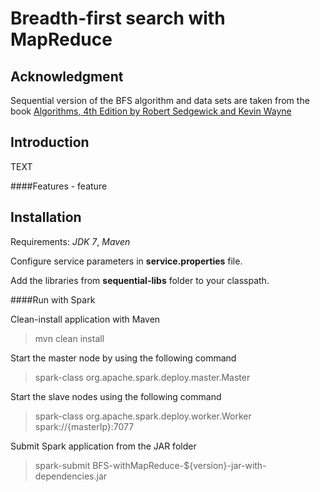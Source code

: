 Breadth-first search with MapReduce
==============

Acknowledgment
-------

Sequential version of the BFS algorithm and data sets are taken from the book [Algorithms, 4th Edition by Robert Sedgewick and Kevin Wayne](http://algs4.cs.princeton.edu/home/)

Introduction
-------

TEXT

####Features
    - feature

Installation
-------
Requirements: *JDK 7*, *Maven*

Configure service parameters in **service.properties** file.

Add the libraries from **sequential-libs** folder to your classpath.

####Run with Spark

Clean-install application with Maven
> mvn clean install

Start the master node by using the following command
> spark-class org.apache.spark.deploy.master.Master

Start the slave nodes using the following command
> spark-class org.apache.spark.deploy.worker.Worker spark://{masterIp}:7077

Submit Spark application from the JAR folder
> spark-submit BFS-withMapReduce-${version}-jar-with-dependencies.jar